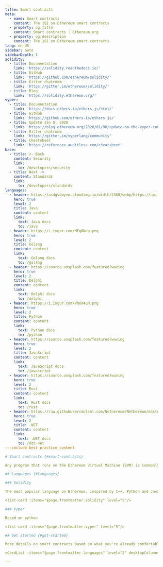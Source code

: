 ```yaml
---
title: Smart contracts
meta:
  - name: Smart contracts
    content: The 101 on Ethereum smart contracts
  - property: og:title
    content: Smart contracts | Ethereum.org
  - property: og:description
    content: The 101 on Ethereum smart contracts
lang: en-US
sidebar: auto
sidebarDepth: 1
solidity:
  - title: Documentation
    link: 'https://solidity.readthedocs.io/'
  - title: GitHub
    link: 'https://github.com/ethereum/solidity/'
  - title: Gitter chatroom
    link: 'https://gitter.im/ethereum/solidity/'
  - title: Blog
    link: 'https://solidity.ethereum.org/'
vyper:
  - title: Documentation
    link: 'https://docs.ethers.io/ethers.js/html/'
  - title: GitHub
    link: 'https://github.com/ethers-io/ethers.js/'
  - title: Update Jan 8, 2020
    link: 'https://blog.ethereum.org/2020/01/08/update-on-the-vyper-compiler'
  - title: Gitter chatroom
    link: 'https://gitter.im/vyperlang/community'
  - title: Cheatsheet
    link: 'https://reference.auditless.com/cheatsheet'
base:
  - title: <- Back
    content: Security
    link:
      to: /developers/security
  - title: Next ->
    content: Standards
    link:
      to: /developers/standards
languages:
  - header: https://asdgvdoyen.cloudimg.io/width/2560/webp/https://api.kauri.io:443/ipfs/QmPyoXQaK9uA1oedsptssr1EhYRBF1A9vrnypbKAkMhuxQ
    hero: true
    level: 2
    title: Java
    content: content
    link:
      text: Java docs
      to: /java
  - header: https://i.imgur.com/MFg8Nop.png
    hero: true
    level: 2
    title: Golang
    content: content
    link:
      text: Golang docs
      to: /golang
  - header: https://source.unsplash.com/featured?waving
    hero: true
    level: 2
    title: Delphi
    content: content
    link:
      text: Delphi docs
      to: /delphi
  - header: https://i.imgur.com/VhoX4LM.png
    hero: true
    level: 2
    title: Python
    content: content
    link:
      text: Python docs
      to: /python
  - header: https://source.unsplash.com/featured?waving
    hero: true
    level: 2
    title: JavaScript
    content: content
    link:
      text: JavaScript docs
      to: /javascript
  - header: https://source.unsplash.com/featured?waving
    hero: true
    level: 2
    title: Rust
    content: content
    link:
      text: Rust docs
      to: /rust
  - header: https://raw.githubusercontent.com/Nethereum/Nethereum/master/logos/logo192x192t.png
    hero: true
    level: 2
    title: .NET
    content: content
    link:
      text: .NET docs
      to: /dot-net
---include best practice content

# Smart contracts {#smart-contracts}

Any program that runs on the Ethereum Virtual Machine (EVM) is commonly referred to as a “smart contract”. The most popular languages for writing smart contracts on Ethereum are Solidity and Vyper, though there are others under development.

## Languages {#languages}

### Solidity

The most popular language on Ethereum, inspired by C++, Python and JavaScript.

<list-card :items="$page.frontmatter.solidity" level="5"/>

### Vyper

Based on python

<list-card :items="$page.frontmatter.vyper" level="5"/>

## Get started {#get-started}

More details on smart contracts based on what you're already comfortable using.

<CardList :items="$page.frontmatter.languages" level="2" desktopColumns="3"/>

---
```


<CardList :items="$page.frontmatter.base" />
